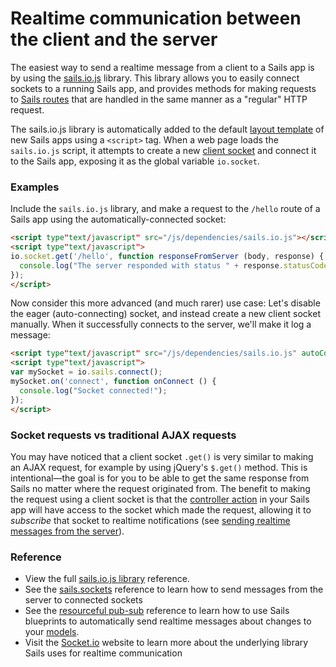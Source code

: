 # Realtime communication between the client and the server

The easiest way to send a realtime message from a client to a Sails app is by using the [sails.io.js](http://sailsjs.org/documentation/reference/web-sockets/sails-io-js) library.  This library allows you to easily connect sockets to a running Sails app, and provides methods for making requests to [Sails routes](http://sailsjs.org/documentation/concepts/routes) that are handled in the same manner as a "regular" HTTP request.

The sails.io.js library is automatically added to the default [layout template](http://sailsjs.org/documentation/concepts/views/layouts) of new Sails apps using a `<script>` tag.  When a web page loads the `sails.io.js` script, it attempts to create a new [client socket](http://sailsjs.org/documentation/reference/web-sockets/socket-client/sails-socket) and connect it to the Sails app, exposing it as the global variable `io.socket`.

### Examples

Include the `sails.io.js` library, and make a request to the `/hello` route of a Sails app using the automatically-connected socket:

```html
<script type"text/javascript" src="/js/dependencies/sails.io.js"></script>
<script type"text/javascript">
io.socket.get('/hello', function responseFromServer (body, response) {
  console.log("The server responded with status " + response.statusCode + " and said: ", body);
});
</script>
```

Now consider this more advanced (and much rarer) use case: Let's disable the eager (auto-connecting) socket, and instead create a new client socket manually.  When it successfully connects to the server, we'll make it log a message:
```html
<script type"text/javascript" src="/js/dependencies/sails.io.js" autoConnect="false"></script>
<script type"text/javascript">
var mySocket = io.sails.connect();
mySocket.on('connect', function onConnect () {
  console.log("Socket connected!");
});
</script>
```

### Socket requests vs traditional AJAX requests

You may have noticed that a client socket `.get()` is very similar to making an AJAX request, for example by using jQuery's `$.get()` method.  This is intentional&mdash;the goal is for you to be able to get the same response from Sails no matter where the request originated from.  The benefit to making the request using a client socket is that the [controller action](http://sailsjs.org/documentation/concepts/controllers#?actions) in your Sails app will have access to the socket which made the request, allowing it to _subscribe_ that socket to realtime notifications (see [sending realtime messages from the server](http://sailsjs.org/documentation/concepts/realtime/sending-realtime-messages-from-the-server-to-one-or-more-clients)).

### Reference

* View the full [sails.io.js library](http://sailsjs.org/documentation/reference/web-sockets/socket-client) reference.
* See the [sails.sockets](http://sailsjs.org/documentation/reference/web-sockets/sails-sockets) reference to learn how to send messages from the server to connected sockets
* See the [resourceful pub-sub](http://sailsjs.org/documentation/reference/web-sockets/resourceful-pub-sub) reference to learn how to use Sails blueprints to automatically send realtime messages about changes to your [models](http://sailsjs.org/documentation/concepts/models-and-orm/models).
* Visit the [Socket.io](http://socket.io) website to learn more about the underlying library Sails uses for realtime communication

<docmeta name="displayName" value="On the client">
